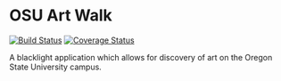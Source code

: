 OSU Art Walk
============
[![Build
Status](https://travis-ci.org/osulp/OSU-Art-Walk.svg?branch=master)](https://travis-ci.org/osulp/OSU-Art-Walk)
[![Coverage
Status](https://img.shields.io/coveralls/osulp/OSU-Art-Walk.svg?branch=master)](https://coveralls.io/r/osulp/OSU-Art-Walk)

A blacklight application which allows for discovery of art on the Oregon State
University campus.
